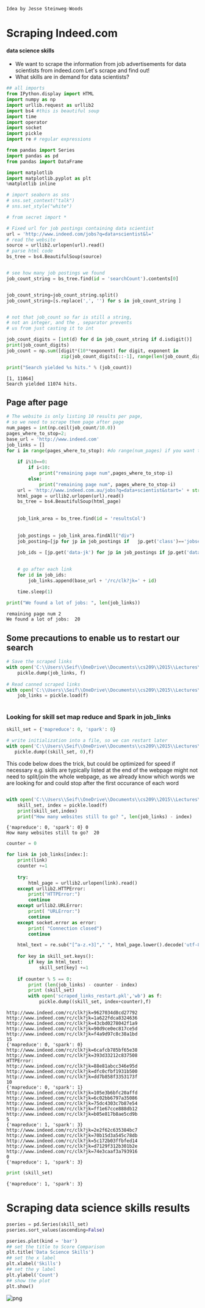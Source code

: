 

```python
Idea by Jesse Steinweg-Woods
```

# Scraping Indeed.com 
#### data science skills


- We want to scrape the information from job advertisements for data scientists from indeed.com Let's scrape and find out! 
- What skills are in demand for data scientists?



```python
## all imports
from IPython.display import HTML
import numpy as np
import urllib.request as urllib2
import bs4 #this is beautiful soup
import time
import operator
import socket
import pickle
import re # regular expressions

from pandas import Series
import pandas as pd
from pandas import DataFrame

import matplotlib
import matplotlib.pyplot as plt
%matplotlib inline

# import seaborn as sns
# sns.set_context("talk")
# sns.set_style("white")

# from secret import *

```


```python
# Fixed url for job postings containing data scientist
url = 'http://www.indeed.com/jobs?q=data+scientist&l='
# read the website
source = urllib2.urlopen(url).read()
# parse html code
bs_tree = bs4.BeautifulSoup(source)



```


```python
# see how many job postings we found
job_count_string = bs_tree.find(id = 'searchCount').contents[0]


job_count_string=job_count_string.split()
job_count_string=[s.replace(',', '') for s in job_count_string ]


# not that job_count so far is still a string, 
# not an integer, and the , separator prevents 
# us from just casting it to int

job_count_digits = [int(d) for d in job_count_string if d.isdigit()]
print(job_count_digits)
job_count = np.sum([digit*(10**exponent) for digit, exponent in 
                    zip(job_count_digits[::-1], range(len(job_count_digits)))])

print("Search yielded %s hits." % (job_count))
```

    [1, 11064]
    Search yielded 11074 hits.
    

## Page after page


```python
# The website is only listing 10 results per page, 
# so we need to scrape them page after page
num_pages = int(np.ceil(job_count/10.0))
pages_where_to_stop=2;
base_url = 'http://www.indeed.com'
job_links = []
for i in range(pages_where_to_stop): #do range(num_pages) if you want them all
    
    if i%10==0:
        if i<10:
            print("remaining page num",pages_where_to_stop-i)
        else:
            print("remaining page num", pages_where_to_stop-i)
    url = 'http://www.indeed.com.au/jobs?q=data+scientist&start=' + str(i*10)
    html_page = urllib2.urlopen(url).read() 
    bs_tree = bs4.BeautifulSoup(html_page)
    
        
    job_link_area = bs_tree.find(id = 'resultsCol')
   
    
    job_postings = job_link_area.findAll("div")
    job_posting=[jp for jp in job_postings if   jp.get('class')=='jobsearch-SerpJobCard unifiedRow row result clickcard']
   
    job_ids = [jp.get('data-jk') for jp in job_postings if jp.get('data-jk') is not None]

 
    # go after each link
    for id in job_ids:
        job_links.append(base_url + '/rc/clk?jk=' + id)

    time.sleep(1)
    
print("We found a lot of jobs: ", len(job_links))
```

    remaining page num 2
    We found a lot of jobs:  20
    


## Some precautions to enable us to restart our search


```python
# Save the scraped links
with open('C:\\Users\\Seif\\OneDrive\\Documents\\cs209\\2015\\Lectures\\data\\scraped_links.pkl', 'wb') as f:
    pickle.dump(job_links, f)
    
# Read canned scraped links
with open('C:\\Users\\Seif\\OneDrive\\Documents\\cs209\\2015\\Lectures\\data\\scraped_links.pkl', 'rb') as f:
    job_links = pickle.load(f)
        
```

### Looking for skill set map reduce and Spark in job_links


```python
skill_set = {'mapreduce': 0, 'spark': 0}

# write initialization into a file, so we can restart later
with open('C:\\Users\\Seif\\OneDrive\\Documents\\cs209\\2015\\Lectures\\data\\scraped_links_restart.pkl', 'wb') as f:
   pickle.dump((skill_set, 0),f)    


```

This code below does the trick, but could be optimized for speed if necessary
e.g. skills are typically listed at the end of the webpage
might not need to split/join the whole webpage, as we already know
which words we are looking for 
and could stop after the first occurance of each word



```python

with open('C:\\Users\\Seif\\OneDrive\\Documents\\cs209\\2015\\Lectures\\data\\scraped_links_restart.pkl', 'rb') as f:
    skill_set, index = pickle.load(f)
    print(skill_set,index)
    print("How many websites still to go? ", len(job_links) - index)
```

    {'mapreduce': 0, 'spark': 0} 0
    How many websites still to go?  20
    


```python
counter = 0

for link in job_links[index:]:
    print(link)
    counter +=1  
    
    try:
        html_page = urllib2.urlopen(link).read()
    except urllib2.HTTPError:
        print("HTTPError:")
        continue
    except urllib2.URLError:
        print( "URLError:")
        continue
    except socket.error as error:
        print( "Connection closed")
        continue

    html_text = re.sub("[^a-z.+3]"," ", html_page.lower().decode('utf-8')) # replace all but the listed characters
        
    for key in skill_set.keys():
        if key in html_text:  
            skill_set[key] +=1
            
    if counter % 5 == 0:
        print (len(job_links) - counter - index)
        print (skill_set)
        with open('scraped_links_restart.pkl','wb') as f:
            pickle.dump((skill_set, index+counter),f)
```

    http://www.indeed.com/rc/clk?jk=9627034d8cd27792
    http://www.indeed.com/rc/clk?jk=1a622fdca8324636
    http://www.indeed.com/rc/clk?jk=43cbd0278042f1a9
    http://www.indeed.com/rc/clk?jk=90d9ce0ec817ce5d
    http://www.indeed.com/rc/clk?jk=f4a9d97c8c38a1bd
    15
    {'mapreduce': 0, 'spark': 0}
    http://www.indeed.com/rc/clk?jk=6cafcb785bf65e38
    http://www.indeed.com/rc/clk?jk=393d33212c837508
    HTTPError:
    http://www.indeed.com/rc/clk?jk=88e81abcc346e95d
    http://www.indeed.com/rc/clk?jk=dfc0cfbf1931b500
    http://www.indeed.com/rc/clk?jk=dd7b858f3353173f
    10
    {'mapreduce': 0, 'spark': 1}
    http://www.indeed.com/rc/clk?jk=105e3b6bfc20affd
    http://www.indeed.com/rc/clk?jk=6c02bb6797a35086
    http://www.indeed.com/rc/clk?jk=75dc4303c7b87e54
    http://www.indeed.com/rc/clk?jk=ff1e67cce888db12
    http://www.indeed.com/rc/clk?jk=b05e817b8ae5cd9b
    5
    {'mapreduce': 1, 'spark': 3}
    http://www.indeed.com/rc/clk?jk=2e2f62c635384bc7
    http://www.indeed.com/rc/clk?jk=70b15d3a545c78db
    http://www.indeed.com/rc/clk?jk=5c172b03ffbfed14
    http://www.indeed.com/rc/clk?jk=d7129f312b301b2e
    http://www.indeed.com/rc/clk?jk=74e3caaf3a793916
    0
    {'mapreduce': 1, 'spark': 3}
    


```python
print (skill_set)
```

    {'mapreduce': 1, 'spark': 3}
    


# Scraping data science skills results



```python
pseries = pd.Series(skill_set)
pseries.sort_values(ascending=False)

pseries.plot(kind = 'bar')
## set the title to Score Comparison
plt.title('Data Science Skills')
## set the x label
plt.xlabel('Skills')
## set the y label
plt.ylabel('Count')
## show the plot
plt.show()
```


![png](WebScraping_Indeed_files/WebScraping_Indeed_16_0.png)

